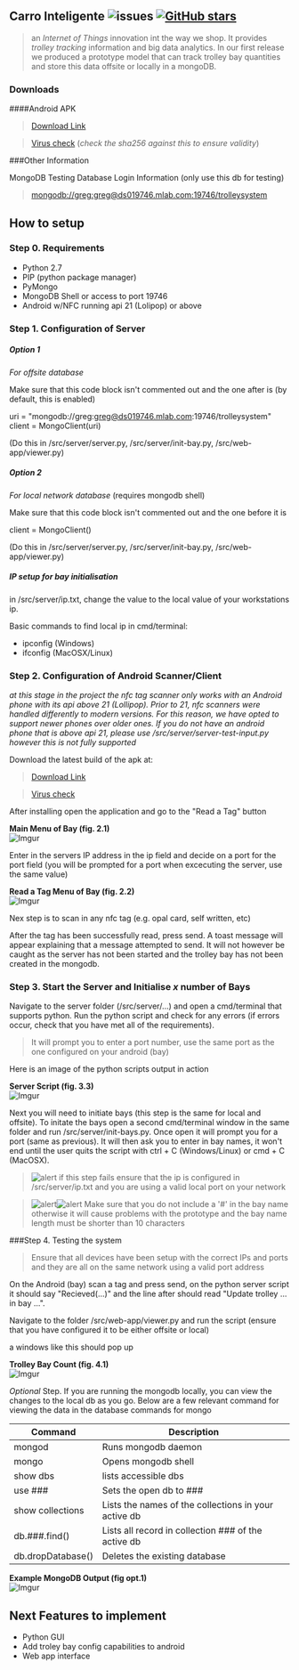 ## Carro Inteligente ![issues](https://img.shields.io/github/issues/The-Scrum-Masters/carro-inteligente.svg) [![GitHub stars](https://img.shields.io/github/stars/The-Scrum-Masters/carro-inteligente.svg)](https://github.com/The-Scrum-Masters/carro-inteligente/stargazers)
> an *Internet of Things* innovation int the way we shop. It provides *trolley tracking* information and big data analytics. In our first release we produced a prototype model that can track trolley bay quantities and store this data offsite or locally in a mongoDB.

### Downloads
####Android APK

>[Download Link](https://drive.google.com/file/d/0BxTFdcq6C-VZMHVLQW5VVHZwTEE/view?usp=sharing)

>[Virus check](https://www.virustotal.com/en/file/dd549091ed47f84ed913c35e164f5309b65448eb52374cf62885e0cbb69525bd/analysis/1473392560/) (*check the sha256 against this to ensure validity*)


###Other Information

MongoDB Testing Database Login Information (only use this db for testing)
>[mongodb://greg:greg@ds019746.mlab.com:19746/trolleysystem](http://greg:greg@ds019746.mlab.com:19746/trolleysystem)

## How to setup

### Step 0. Requirements
- Python 2.7
- PIP (python package manager)
- PyMongo
- MongoDB Shell or access to port 19746
- Android w/NFC running api 21 (Lolipop) or above

### Step 1. Configuration of  Server

##### Option 1
*For offsite database*

Make sure that this code block isn't commented out and the one after is (by default, this is enabled)

uri = "mongodb://greg:greg@ds019746.mlab.com:19746/trolleysystem"
client = MongoClient(uri)						

(Do this in /src/server/server.py, /src/server/init-bay.py, /src/web-app/viewer.py)

##### Option 2
*For local network database* (requires mongodb shell)

Make sure that this code block isn't commented out and the one before it is

client = MongoClient()						

(Do this in /src/server/server.py, /src/server/init-bay.py, /src/web-app/viewer.py)

##### IP setup for bay initialisation

in /src/server/ip.txt, change the value to the local value of your workstations ip.

Basic commands to find local ip in cmd/terminal:
- ipconfig (Windows)
- ifconfig (MacOSX/Linux)

### Step 2. Configuration of Android Scanner/Client
*at this stage in the project the nfc tag scanner only works with an Android phone with its api above 21 (Lollipop). Prior to 21, nfc scanners were handled differently to modern versions. For this reason, we have opted to support newer phones over older ones. If you do not have an android phone that is above api 21, please use /src/server/server-test-input.py however this is not fully supported*

Download the latest build of the apk at:
>[Download Link](https://drive.google.com/file/d/0BxTFdcq6C-VZMHVLQW5VVHZwTEE/view?usp=sharing)

>[Virus check](https://www.virustotal.com/en/file/dd549091ed47f84ed913c35e164f5309b65448eb52374cf62885e0cbb69525bd/analysis/1473392560/)

After installing open the application and go to the "Read a Tag" button

**Main Menu of Bay (fig. 2.1)**             
![Imgur](http://i.imgur.com/K7dUdtJ.png)

Enter in the servers IP address in the ip field and decide on a port for the port field (you will be prompted for a port when excecuting the server, use the same value)

**Read a Tag Menu of Bay (fig. 2.2)**             
![Imgur](http://i.imgur.com/8BKiogu.png)

Nex step is to scan in any nfc tag (e.g. opal card, self written, etc)

After the tag has been successfully read, press send. A toast message will appear explaining that a message attempted to send. It will not however be caught as the server has not been started and the trolley bay has not been created in the mongodb.

### Step 3. Start the Server and Initialise *x* number of Bays

Navigate to the server folder (/src/server/...) and open a cmd/terminal that supports python. Run the python script and check for any errors (if errors occur, check that you have met all of the requirements).
>It will prompt you to enter a port number, use the same port as the one configured on your android (bay)

Here is an image of the python scripts output in action

**Server Script (fig. 3.3)**             
![Imgur](http://i.imgur.com/L2tUZBm.png)

Next you will need to initiate bays (this step is the same for local and offsite). To initate the bays open a second cmd/terminal window in the same folder and run /src/server/init-bays.py. Once open it will prompt you for a port (same as previous). It will then ask you to enter in bay names, it won't end until the user quits the script with ctrl + C (Windows/Linux) or cmd + C (MacOSX).

>![alert](http://media.uninen.net/admin/img/icon-alert.svg) if this step fails ensure that the ip is configured in /src/server/ip.txt and you are using a valid local port on your network

>![alert](http://media.uninen.net/admin/img/icon-alert.svg)![alert](http://media.uninen.net/admin/img/icon-alert.svg) Make sure that you do not include a '#' in the bay name otherwise it will cause problems with the prototype and the bay name length must be shorter than 10 characters

###Step 4. Testing the system

>Ensure that all devices have been setup with the correct IPs and ports and they are all on the same network using a valid port address

On the Android (bay) scan a tag and press send, on the python server script it should say "Recieved(...)" and the line after should read "Update trolley ... in bay ...".

Navigate to the folder /src/web-app/viewer.py and run the script (ensure that you have configured it to be either offsite or local)

a windows like this should pop up

**Trolley Bay Count (fig. 4.1)**             
![Imgur](http://i.imgur.com/foDIebQ.png)


*Optional* Step. If you are running the mongodb locally, you can view the changes to the local db as you go. Below are a few relevant command for viewing the data in the database
commands for mongo

| **Command**       | **Description**                                       |
|-------------------|-------------------------------------------------------|
| mongod            | Runs mongodb daemon                                   |
| mongo             | Opens mongodb shell                                   |
| show dbs          | lists accessible dbs                                  |
| use ###           | Sets the open db to ###                               |
| show collections  | Lists the names of the collections in your  active db |
| db.###.find()     | Lists all record in collection ### of the active db   |
| db.dropDatabase() | Deletes the existing database                         |

**Example MongoDB Output (fig opt.1)**                          
![Imgur](http://i.imgur.com/lPmiJ58.png)


## Next Features to implement
- Python GUI
- Add troley bay config capabilities to android
- Web app interface
